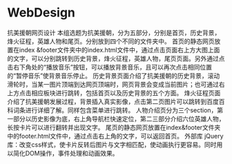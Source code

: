 # WebDesign
抗美援朝网页设计
本组选题为抗美援朝，分为五部分，分别是首页，历史背景，烽火征程，英雄人物和尾页。分别放到四个不同的文件夹中。
首页的静态网页放置在index &footer文件夹中的index.html文件中，通过点击页面右上方大图上面的文字，可以分别跳转到历史背景，烽火征程，英雄人物，尾页页面。另外通过点击右下角处的“播放音乐”按钮，可以播放背景音乐，且可以再次点击相同位置的“暂停音乐”使背景音乐停止。
历史背景页面介绍了抗美援朝的历史背景，滚动滑轮时，当某一图片顶端到达网页顶端时，网页背景会变成当前图片；也可通过右上方点击相应板块进行跳转，包括首页以及历史背景的五个方面。
烽火征程页面介绍了抗美援朝发展过程，背景插入真实影像，点击第二页图片可以跳转到百度百科词条进行详细了解。同样包含菜单进行跳转。
人物介绍页分为三个section，第一部分以历史影像为底，右上角导航栏快速定位，第二三部分介绍六位英雄人物，长按卡片可以进行翻转并出现文字。
尾页的静态网页放置在index&footer文件夹中的footer.html文件中，通过点击右上角的文字，可以返回首页。
外部库
jQuery库：改变css样式，使卡片反转后图片与文字相匹配，使动画执行更容易。同时用以简化DOM操作，事件处理和动画效果。
